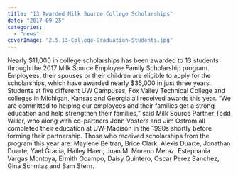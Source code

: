 ```yaml
---
title: "13 Awarded Milk Source College Scholarships"
date: "2017-09-25"
categories: 
  - "news"
coverImage: "2.5.13-College-Graduation-Students.jpg"
---
```


Nearly $11,000 in college scholarships has been awarded to 13 students through the 2017 Milk Source Employee Family Scholarship program. Employees, their spouses or their children are eligible to apply for the scholarships, which have awarded nearly $35,000 in just three years. Students at five different UW Campuses, Fox Valley Technical College and colleges in Michigan, Kansas and Georgia all received awards this year. “We are committed to helping our employees and their families get a strong education and help strengthen their families,” said Milk Source Partner Todd Willer, who along with co-partners John Vosters and Jim Ostrom all completed their education at UW-Madison in the 1990s shortly before forming their partnership. Those who received scholarships from the program this year are: Maylene Beltran, Brice Clark, Alexis Duarte, Jonathan Duarte, Yael Gracia, Hailey Haen, Juan M. Moreno Meraz, Estephania Vargas Montoya, Ermith Ocampo, Daisy Quintero, Oscar Perez Sanchez, Gina Schmlaz and Sam Stern.
